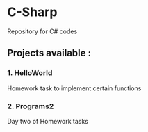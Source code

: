 # C-Sharp
Repository for C# codes 
## Projects available :
### 1. HelloWorld
Homework task to implement certain functions
### 2. Programs2
Day two of Homework tasks